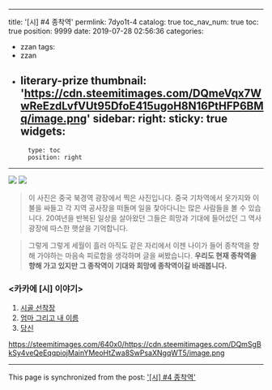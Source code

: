 
---
title: '[시] #4  종착역'
permlink: 7dyo1t-4
catalog: true
toc_nav_num: true
toc: true
position: 9999
date: 2019-07-28 02:56:36
categories:
- zzan
tags:
- zzan
- literary-prize
thumbnail: 'https://cdn.steemitimages.com/DQmeVqx7WwReEzdLvfVUt95DfoE415ugoH8N16PtHFP6BMq/image.png'
sidebar:
    right:
        sticky: true
widgets:
    -
        type: toc
        position: right
---


![](https://cdn.steemitimages.com/DQmeVqx7WwReEzdLvfVUt95DfoE415ugoH8N16PtHFP6BMq/image.png)
![](https://cdn.steemitimages.com/DQmS4N1HR23PBtUbnnjSE3SYBjNxSHxwM1PiWkNieHrBwCD/image.png)



> 이 사진은 중국 북경역 광장에서 찍은 사진입니다.
중국 기차역에서 옷가지와 이불을 싸들고 각 지역 
공사장을 떠돌며 일을 찿아다니는 많은 사람들을 볼 수 있습니다.
20여년을 반복된 일상을  살아왔던 그들은 희망과 기대에 
들어섰던 그 역사광장에 따스한 햇살을 기억합니다. 

>그렇게 그렇게 세월이 흘러 아직도 같은 자리에서 이젠  나이가 들어
종착역을 향해 가야하는 마음속 피로함을 생각하며 글을 써봤습니다.
**우리도 현재 종착역을 향해 가고 있지만 그 종착역이 기대와 희망에
종착역이길 바래봅니다.** 


  
### <카카에 [시] 이야기>
1. [시골 선착장](https://www.steemzzang.com/zzan/@kibumh/zzan-1)
2. [ 엄마 그리고 내 이름](https://www.steemzzang.com/zzan/@kibumh/zzan-2)
3. [당신](https://www.steemzzang.com/zzan/@kibumh/zzan-3)








https://steemitimages.com/640x0/https://cdn.steemitimages.com/DQmSgBkSy4veQeEqqpiojMainYMeoHtZwa8SwPsaXNgqWT5/image.png

- - -

This page is synchronized from the post: ['[시] #4  종착역'](https://steemit.com/@kibumh/7dyo1t-4)
